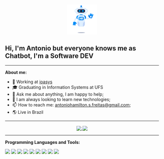 <p align="center">
<img src="assets/robot.gif" width="100">
</p>

## Hi, I'm Antonio but everyone knows me as Chatbot, I'm a Software DEV

---

**About me:**

- 💼 Working at [ioasys](https://www.ioasys.com.br)
- 🎓 Graduating in Information Systems at UFS
- 💬 Ask me about anything, I am happy to help;
- 🔧 I am always looking to learn new technologies;
- 📫 How to reach me: antoniohamilton.s.freitas@gmail.com;
- 🌎 Live in Brazil

---

<p align="center">
  <a href="https://github.com/antoniohamilton/github-readme-stats">
    <img
      align="center"
      src="https://github-readme-stats.vercel.app/api/top-langs/?username=antoniohamilton&layout=compact&theme=dracula"
    />
  </a>
  <a href="https://github.com/antoniohamilton/github-readme-stats">
    <img
      align="center"
      height="165"
      src="https://github-readme-stats.vercel.app/api?username=antoniohamilton&show_icons=true&theme=dracula"
    />
  </a>
</p>

---

**Programming Languages and Tools:**

[<img height="25" src="https://img.shields.io/badge/JavaScript-ffff00.svg?&style=flat-square&logo=javascript&logoColor=000"></img>](https://developer.mozilla.org/pt-BR/docs/Web/JavaScript)
[<img height="25" src="https://img.shields.io/badge/TypeScript-007acc.svg?&style=flat-square&logo=typescript&logoColor=white"></img>](https://www.typescriptlang.org/docs/)
[<img height="25" src="https://img.shields.io/badge/React-60dafb.svg?&style=flat-square&logo=react&logoColor=white"></img>](https://pt-br.reactjs.org/docs/getting-started.html)
[<img height="25" src="https://img.shields.io/badge/Vue-42b883.svg?&style=flat-square&logo=vue.js&logoColor=white"></img>](https://vuejs.org/v2/guide/)
[<img height="25" src="https://img.shields.io/badge/NodeJS-303030.svg?&style=flat-square&logo=node.js&logoColor=white"></img>](https://nodejs.org/en/docs/)
[<img height="25" src="https://img.shields.io/badge/Material-33adff.svg?&style=flat-square&logo=material-ui&logoColor=white"></img>](https://material-ui.com/pt/)
[<img height="25" src="https://img.shields.io/badge/Bootstrap-9933CC.svg?&style=flat-square&logo=bootstrap&logoColor=white"></img>](https://getbootstrap.com)
[<img height="25" src="https://img.shields.io/badge/MongoDB-4db33D.svg?&style=flat-square&logo=MongoDB&logoColor=white"></img>](https://docs.mongodb.com)
[<img height="25" src="https://img.shields.io/badge/NextJS-000000.svg?&style=flat-square&logo=NextJS&logoColor=white"></img>](https://nextjs.org)
